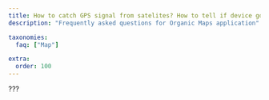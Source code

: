```yaml
---
title: How to catch GPS signal from satelites? How to tell if device got precise or rough position?
description: "Frequently asked questions for Organic Maps application"

taxonomies:
  faq: ["Map"]

extra:
  order: 100
---
```


???
